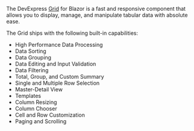 The DevExpress [Grid](https://docs.devexpress.com/Blazor/DevExpress.Blazor.DxGrid) for Blazor is a fast and responsive component that allows you to display, manage, and manipulate tabular data with absolute ease.

The Grid ships with the following built-in capabilities: 
* High Performance Data Processing
* Data Sorting
* Data Grouping
* Data Editing and Input Validation 
* Data Filtering
* Total, Group, and Custom Summary
* Single and Multiple Row Selection 
* Master-Detail View
* Templates
* Column Resizing
* Column Chooser
* Cell and Row Customization
* Paging and Scrolling
